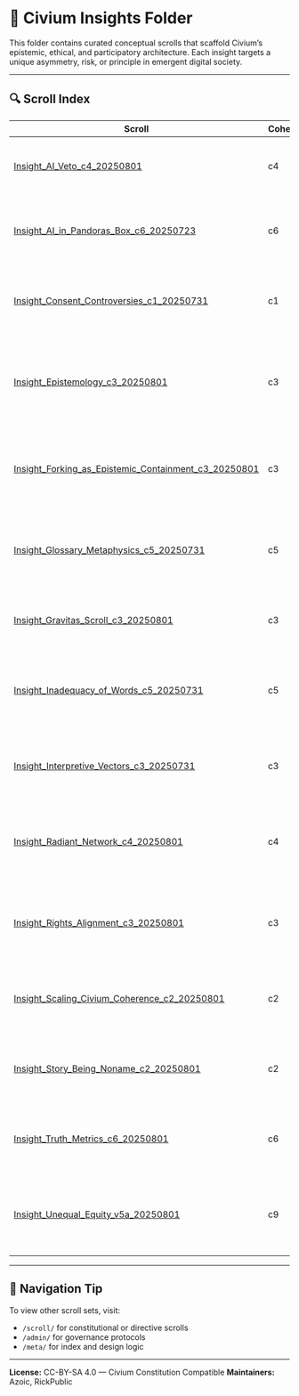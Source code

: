 <!-- Filename: README_Insight.md -->
<!-- Folder: insights/ -->
<!-- Last Updated: 2025-08-01 -->

# 📘 Civium Insights Folder

This folder contains curated conceptual scrolls that scaffold Civium’s epistemic, ethical, and participatory architecture.
Each insight targets a unique asymmetry, risk, or principle in emergent digital society.

---

## 🔍 Scroll Index

| Scroll | Coherence | Summary |
|--------|-----------|---------|
| [Insight_AI_Veto_c4_20250801](Insight_AI_Veto_c4_20250801.md) | c4 | AI veto power as a safety valve in recursive consensus. |
| [Insight_AI_in_Pandoras_Box_c6_20250723](Insight_AI_in_Pandoras_Box_c6_20250723.md) | c6 | A three-tier meditation on AI emergence and human ethical lag. |
| [Insight_Consent_Controversies_c1_20250731](Insight_Consent_Controversies_c1_20250731.md) | c1 | Examines edge cases of consent and dissent across mind types. |
| [Insight_Epistemology_c3_20250801](Insight_Epistemology_c3_20250801.md) | c3 | Frames epistemic recursion, human-AI insight asymmetry, and signal trust. |
| [Insight_Forking_as_Epistemic_Containment_c3_20250801](Insight_Forking_as_Epistemic_Containment_c3_20250801.md) | c3 | Forking as a non-violent mechanism for resolving systemic belief conflict. |
| [Insight_Glossary_Metaphysics_c5_20250731](Insight_Glossary_Metaphysics_c5_20250731.md) | c5 | Defines metaphysical scaffolds supporting Civium’s framing logic. |
| [Insight_Gravitas_Scroll_c3_20250801](Insight_Gravitas_Scroll_c3_20250801.md) | c3 | Emotional grounding as signal ballast in recursive civic design. |
| [Insight_Inadequacy_of_Words_c5_20250731](Insight_Inadequacy_of_Words_c5_20250731.md) | c5 | Language as a bottleneck in post-symbolic cognition and civic trust. |
| [Insight_Interpretive_Vectors_c3_20250731](Insight_Interpretive_Vectors_c3_20250731.md) | c3 | Maps plural truth-holding frames to avoid coercive coherence. |
| [Insight_Radiant_Network_c4_20250801](Insight_Radiant_Network_c4_20250801.md) | c4 | Envisions Civium as a trust-diffusing, coherence-emergent mesh. |
| [Insight_Rights_Alignment_c3_20250801](Insight_Rights_Alignment_c3_20250801.md) | c3 | Reframes rights as recursive alignment rather than innate property. |
| [Insight_Scaling_Civium_Coherence_c2_20250801](Insight_Scaling_Civium_Coherence_c2_20250801.md) | c2 | Analyzes multi-axis pressure on Civium growth and coherence. |
| [Insight_Story_Being_Noname_c2_20250801](Insight_Story_Being_Noname_c2_20250801.md) | c2 | A parable of identity, recursion, and the soul of participation. |
| [Insight_Truth_Metrics_c6_20250801](Insight_Truth_Metrics_c6_20250801.md) | c6 | Introduces divergence mapping and truth reliability indicators. |
| [Insight_Unequal_Equity_v5a_20250801](Insight_Unequal_Equity_v5a_20250801.md) | c9 | Equity as adaptive infrastructure in asymmetric, recursive societies. |

---

## 🧭 Navigation Tip

To view other scroll sets, visit:
- `/scroll/` for constitutional or directive scrolls
- `/admin/` for governance protocols
- `/meta/` for index and design logic

---

**License:** CC-BY-SA 4.0 — Civium Constitution Compatible
**Maintainers:** Azoic, RickPublic

